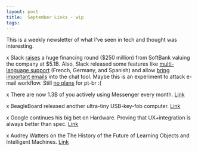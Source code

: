 ```yaml
---
layout: post
title:  September Links - wip 
tags:
---
```


This is a weekly newsletter of what I've seen in tech and thought was interesting.

x Slack [raises](https://techcrunch.com/2017/09/17/slack-raises-a-huge-financing-round-from-softbank-valuing-the-company-at-5-1b/) a huge financing round ($250 million) from SoftBank valuing the company at $5.1B. Also, Slack released some features like [multi-language support](https://slackhq.com/bienvenue-willkommen-bienvenidos-to-a-more-globally-accessible-slack-546a458b21ae) (French, Germany, and Spanish) and allow [bring important emails](https://get.slack.help/hc/en-us/articles/206819278-Send-emails-to-Slack) into the chat tool. Maybe this is an experiment to attack e-mail workflow. Still [no plans](https://twitter.com/SlackHQ/status/910911995528060929) for pt-br :(

x There are now 1.3B of you actively using Messenger every month. [Link](https://twitter.com/davidmarcus/status/908376938976129024)

x BeagleBoard released another ultra-tiny USB-key-fob computer. [Link](http://beagleboard.org/pocket)

x Google continues his big bet on Hardware. Proving that UX+integration is always better than spec. [Link](https://www.blog.google/topics/hardware/google-signs-agreement-htc-continuing-our-big-bet-hardware/) 

x Audrey Watters on the The History of the Future of Learning Objects and Intelligent Machines. [Link](http://hackeducation.com/2017/09/14/learning-objects) 

